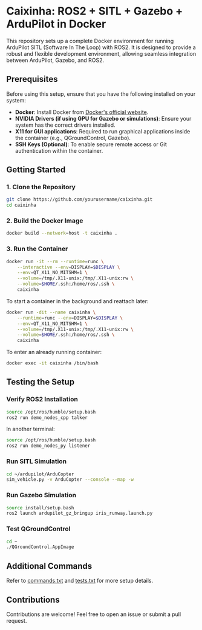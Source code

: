# Caixinha: ROS2 + SITL + Gazebo + ArduPilot in Docker

This repository sets up a complete Docker environment for running ArduPilot SITL (Software In The Loop) with ROS2. It is designed to provide a robust and flexible development environment, allowing seamless integration between ArduPilot, Gazebo, and ROS2.

## Prerequisites

Before using this setup, ensure that you have the following installed on your system:

- **Docker**: Install Docker from [Docker's official website](https://docs.docker.com/get-docker/).
- **NVIDIA Drivers (if using GPU for Gazebo or simulations)**: Ensure your system has the correct drivers installed.
- **X11 for GUI applications**: Required to run graphical applications inside the container (e.g., QGroundControl, Gazebo).
- **SSH Keys (Optional)**: To enable secure remote access or Git authentication within the container.

## Getting Started

### 1. Clone the Repository
```bash
git clone https://github.com/yourusername/caixinha.git
cd caixinha
```

### 2. Build the Docker Image
```bash
docker build --network=host -t caixinha .
```

### 3. Run the Container
```bash
docker run -it --rm --runtime=runc \
    --interactive --env=DISPLAY=$DISPLAY \
    --env=QT_X11_NO_MITSHM=1 \
    --volume=/tmp/.X11-unix:/tmp/.X11-unix:rw \
    --volume=$HOME/.ssh:/home/ros/.ssh \
    caixinha
```

To start a container in the background and reattach later:
```bash
docker run -dit --name caixinha \
    --runtime=runc --env=DISPLAY=$DISPLAY \
    --env=QT_X11_NO_MITSHM=1 \
    --volume=/tmp/.X11-unix:/tmp/.X11-unix:rw \
    --volume=$HOME/.ssh:/home/ros/.ssh \
    caixinha
```

To enter an already running container:
```bash
docker exec -it caixinha /bin/bash
```

## Testing the Setup

### Verify ROS2 Installation
```bash
source /opt/ros/humble/setup.bash
ros2 run demo_nodes_cpp talker
```
In another terminal:
```bash
source /opt/ros/humble/setup.bash
ros2 run demo_nodes_py listener
```

### Run SITL Simulation
```bash
cd ~/ardupilot/ArduCopter
sim_vehicle.py -v ArduCopter --console --map -w
```

### Run Gazebo Simulation
```bash
source install/setup.bash
ros2 launch ardupilot_gz_bringup iris_runway.launch.py
```

### Test QGroundControl
```bash
cd ~
./QGroundControl.AppImage
```

## Additional Commands
Refer to [commands.txt](commands.txt) and [tests.txt](tests.txt) for more setup details.

## Contributions
Contributions are welcome! Feel free to open an issue or submit a pull request.




